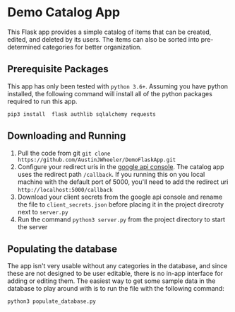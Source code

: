 # Demo Catalog App
This Flask app provides a simple catalog of items that can be created, edited, and deleted by its users. The items can also be sorted into pre-determined categories for better organization.

## Prerequisite Packages
This app has only been tested with `python 3.6+`. Assuming you have python installed, the following command will install all of the python packages required to run this app.
```
pip3 install  flask authlib sqlalchemy requests
```

## Downloading and Running
1) Pull the code from git `git clone https://github.com/AustinJWheeler/DemoFlaskApp.git`
2) Configure your redirect uris in the [google api console](https://console.developers.google.com/apis/credentials). The catalog app uses the redirect path `/callback`. If you running this on you local machine with the default port of 5000, you'll need to add the redirect uri `http://localhost:5000/callback`
3) Download your client secrets from the google api console and rename the file to `client_secrets.json` before placing it in the project direcroty next to `server.py`
4) Run the command `python3 server.py` from the project directory to start the server

## Populating the database
The app isn't very usable without any categories in the database, and since these are not designed to be user editable, there is no in-app interface for adding or editing them. The easiest way to get some sample data in the database to play around with is to run the file with the following command:
```
python3 populate_database.py
```